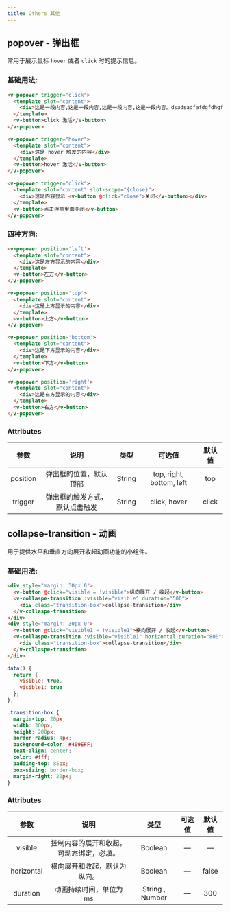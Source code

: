 ```yaml
---
title: Others 其他
---
```


##  popover - 弹出框

常用于展示鼠标 `hover` 或者 `click` 时的提示信息。

### 基础用法:

<ClientOnly>
  <popover-demo1></popover-demo1>
</ClientOnly>

```HTML
<v-popover trigger="click">
  <template slot="content">
    <div>这是一段内容,这是一段内容,这是一段内容,这是一段内容。dsadsadfafdgfdhgfshsfhgfhfgxhsfhgsfafgdgfdgad</div>
  </template>
  <v-button>click 激活</v-button>
</v-popover>

<v-popover trigger="hover">
  <template slot="content">
    <div>这是 hover 触发的内容</div>
  </template>
  <v-button>hover 激活</v-button>
</v-popover>

<v-popover trigger="click">
  <template slot="content" slot-scope="{close}">
    <div>这是内容显示 <v-button @click="close">关闭</v-button></div>
  </template>
  <v-button>点击浮窗里面关闭</v-button>
</v-popover>
```

### 四种方向:

<ClientOnly>
  <popover-demo2></popover-demo2>
</ClientOnly>

```HTML
<v-popover position='left'>
  <template slot="content">
    <div>这是左方显示的内容</div>
  </template>
  <v-button>左方</v-button>
</v-popover>

<v-popover position='top'>
  <template slot="content">
    <div>这是上方显示的内容</div>
  </template>
  <v-button>上方</v-button>
</v-popover>

<v-popover position='bottom'>
  <template slot="content">
    <div>这是下方显示的内容</div>
  </template>
  <v-button>下方</v-button>
</v-popover>

<v-popover position='right'>
  <template slot="content">
    <div>这是右方显示的内容</div>
  </template>
  <v-button>右方</v-button>
</v-popover>
```

### Attributes
参数 | 说明 | 类型 | 可选值 | 默认值
:-:| :-: | :-: | :-: | :-: 
position | 弹出框的位置，默认顶部 | String | top, right, bottom, left	 | top
trigger | 弹出框的触发方式，默认点击触发 | String | click, hover | click


##  collapse-transition - 动画

用于提供水平和垂直方向展开收起动画功能的小组件。

### 基础用法:

<ClientOnly>
  <transition-demo></transition-demo>
</ClientOnly>

```HTML
<div style="margin: 30px 0">
  <v-button @click="visible = !visible">纵向展开 / 收起</v-button>
  <v-collaspe-transition :visible="visible" duration="500">
    <div class="transition-box">collapse-transition</div>
  </v-collaspe-transition>
</div>
<div style="margin: 30px 0">
  <v-button @click="visible1 = !visible1">横向展开 / 收起</v-button>
  <v-collaspe-transition :visible="visible1" horizontal duration="800">
    <div class="transition-box">collapse-transition</div>
  </v-collaspe-transition>
</div>
```

```js
data() {
  return {
    visible: true,
    visible1: true
  };
},
```

```css
.transition-box {
  margin-top: 20px;
  width: 300px;
  height: 200px;
  border-radius: 4px;
  background-color: #409EFF;
  text-align: center;
  color: #fff;
  padding-top: 85px;
  box-sizing: border-box;
  margin-right: 20px;
}
```

### Attributes
参数 | 说明 | 类型 | 可选值 | 默认值
:-:| :-: | :-: | :-: | :-: 
visible | 控制内容的展开和收起，可动态绑定，必填。 | Boolean | — | —
horizontal | 横向展开和收起，默认为纵向。 | Boolean | — | false
duration | 动画持续时间，单位为 ms | String , Number | — | 300